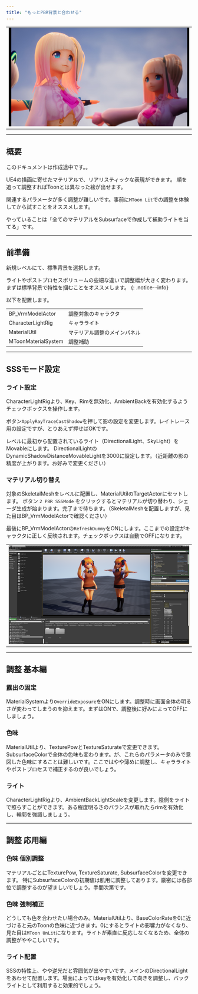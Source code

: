 ```yaml
---
title: "もっとPBR背景と合わせる"
---
```


||
|-|
|[![](./assets/images/small/02s_top2.png)](../assets/images/02s_top2.png)|



----
## 概要

このドキュメントは作成途中です。。

UE4の描画に寄せたマテリアルで、リアリスティックな表現ができます。
順を追って調整すればToonとは異なった絵が出せます。

関連するパラメータが多く調整が難しいです。事前に`MToon Lit`での調整を体験してから試すことをオススメします。

やっていることは「全てのマテリアルをSubsurfaceで作成して補助ライトを当てる」です。

----
## 前準備

新規レベルにて、標準背景を選択します。

ライトやポストプロセスボリュームの些細な違いで調整幅が大きく変わります。
まずは標準背景で特性を掴むことをオススメします。
{: .notice--info}

以下を配置します。

|||
|-|-|
|BP_VrmModelActor|調整対象のキャラクタ|
|CharacterLightRig|キャラライト|
|MaterialUtil|マテリアル調整のメインパネル|
|MToonMaterialSystem|調整補助|


----
## SSSモード設定

### ライト設定
CharacterLightRigより、Key、Rimを無効化、AmbientBackを有効化するようチェックボックスを操作します。

ボタン`ApplyRayTraceCastShadow`を押して影の設定を変更します。レイトレース用の設定ですが、とりあえず押せばOKです。

レベルに最初から配置されているライト（DirectionalLight、SkyLight）をMovableにします。
DirectionalLightのDynamicShadowDistanceMovableLightを3000に設定します。（近距離の影の精度が上がります。お好みで変更ください）

### マテリアル切り替え
対象のSkeletalMeshをレベルに配置し、MaterialUtilのTargetActorにセットします。
ボタン `2 PBR SSSMode` をクリックするとマテリアルが切り替わり、シェーダ生成が始まります。完了まで待ちます。（SkeletalMeshを配置しますが、見た目はBP_VrmModelActorで確認ください）

最後にBP_VrmModelActorの`RefreshDummy`をONにします。ここまでの設定がキャラクタに正しく反映されます。チェックボックスは自動でOFFになります。

||
|-|
|[![](./assets/images/small/02s_top.png)](../assets/images/02s_top.png)|

----

## 調整 基本編

### 露出の固定
MaterialSystemより`OverrideExposure`をONにします。調整時に画面全体の明るさが変わってしまうのを抑えます。まずはONで、調整後に好みによってOFFにしましょう。


### 色味
MaterialUtilより、TexturePowとTextureSaturateで変更できます。SubsurfaceColorで全体の色味も変わります。が、これらのパラメータのみで意図した色味にすることは難しいです。ここではやや薄めに調整し、キャラライトやポストプロセスで補正するのが良いでしょう。

### ライト
CharacterLightRigより、AmbientBackLightScaleを変更します。陰側をライトで照らすことができます。ある程度明るさのバランスが取れたらrimを有効化し、輪郭を強調しましょう。


----
## 調整 応用編

### 色味 個別調整
マテリアルごとにTexturePow, TextureSaturate, SubsurfaceColorを変更できます。
特にSubsurfaceColorの初期値は肌用に調整してあります。厳密には各部位で調整するのが望ましいでしょう。手間次第です。


### 色味 強制補正
どうしても色を合わせたい場合のみ。MaterialUtilより、BaseColorRateを0に近づけると元のToonの色味に近づきます。0にするとライトの影響力がなくなり、見た目は`MToon UnLit`になります。ライトが素直に反応しなくなるため、全体の調整がややこしいです。

### ライト配置
SSSの特性上、やや逆光だと雰囲気が出やすいです。メインのDirectionalLightをあわせて配置します。場面によってはkeyを有効化して向きを調整し、バックライトとして利用すると効果的でしょう。

